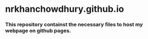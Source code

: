 # nrkhanchowdhury.github.io

### This repository containst the necessary files to host my webpage on github pages.
